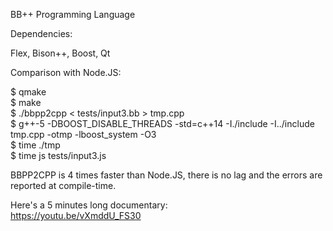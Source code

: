 BB++ Programming Language


Dependencies:

Flex, Bison++, Boost, Qt


Comparison with Node.JS:

$ qmake  
$ make  
$ ./bbpp2cpp < tests/input3.bb > tmp.cpp  
$ g++-5 -DBOOST_DISABLE_THREADS -std=c++14 -I./include -I../include tmp.cpp -otmp -lboost_system -O3  
$ time ./tmp  
$ time js tests/input3.js  

BBPP2CPP is 4 times faster than Node.JS, there is no lag and the errors are reported at compile-time.


Here's a 5 minutes long documentary:  
https://youtu.be/vXmddU_FS30  
